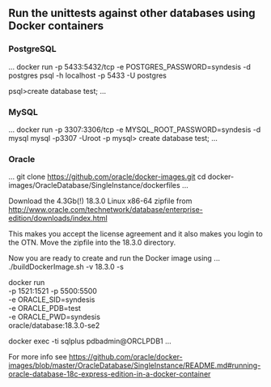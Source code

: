 ## Run the unittests against other databases using Docker containers

### PostgreSQL

...
docker run -p 5433:5432/tcp -e POSTGRES_PASSWORD=syndesis -d postgres
psql -h localhost -p 5433 -U postgres

psql>create database test;
...

### MySQL

...
docker run -p 3307:3306/tcp -e MYSQL_ROOT_PASSWORD=syndesis -d mysql
mysql -p3307 -Uroot -p
mysql> create database test;
...

### Oracle

...
git clone https://github.com/oracle/docker-images.git
cd docker-images/OracleDatabase/SingleInstance/dockerfiles
...

Download the 4.3Gb(!) 18.3.0 Linux x86-64 zipfile from 
http://www.oracle.com/technetwork/database/enterprise-edition/downloads/index.html

This makes you accept the license agreement and it also makes you login to the OTN.
Move the zipfile into the 18.3.0 directory.

Now you are ready to create and run the Docker image using
...
./buildDockerImage.sh -v 18.3.0 -s

docker run \
-p 1521:1521 -p 5500:5500 \
-e ORACLE_SID=syndesis \
-e ORACLE_PDB=test \
-e ORACLE_PWD=syndesis \
oracle/database:18.3.0-se2

docker exec -ti <container name> sqlplus pdbadmin@ORCLPDB1
...

For more info see https://github.com/oracle/docker-images/blob/master/OracleDatabase/SingleInstance/README.md#running-oracle-database-18c-express-edition-in-a-docker-container